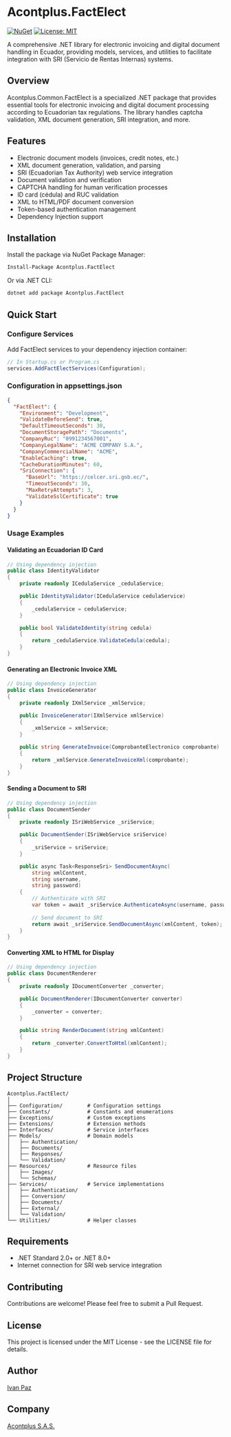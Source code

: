 ﻿# Acontplus.FactElect

[![NuGet](https://img.shields.io/nuget/v/Acontplus.FactElect.svg)](https://www.nuget.org/packages/Acontplus.FactElect/)
[![License: MIT](https://img.shields.io/badge/License-MIT-yellow.svg)](https://opensource.org/licenses/MIT)

A comprehensive .NET library for electronic invoicing and digital document handling in Ecuador, providing models,
services, and utilities to facilitate integration with SRI (Servicio de Rentas Internas) systems.

## Overview

Acontplus.Common.FactElect is a specialized .NET package that provides essential tools for electronic invoicing and
digital document processing according to Ecuadorian tax regulations. The library handles captcha validation, XML
document generation, SRI integration, and more.

## Features

- Electronic document models (invoices, credit notes, etc.)
- XML document generation, validation, and parsing
- SRI (Ecuadorian Tax Authority) web service integration
- Document validation and verification
- CAPTCHA handling for human verification processes
- ID card (cédula) and RUC validation
- XML to HTML/PDF document conversion
- Token-based authentication management
- Dependency Injection support

## Installation

Install the package via NuGet Package Manager:

```bash
Install-Package Acontplus.FactElect
```

Or via .NET CLI:

```bash
dotnet add package Acontplus.FactElect
```

## Quick Start

### Configure Services

Add FactElect services to your dependency injection container:

```csharp
// In Startup.cs or Program.cs
services.AddFactElectServices(Configuration);
```

### Configuration in appsettings.json

```json
{
  "FactElect": {
    "Environment": "Development",
    "ValidateBeforeSend": true,
    "DefaultTimeoutSeconds": 30,
    "DocumentStoragePath": "Documents",
    "CompanyRuc": "0991234567001",
    "CompanyLegalName": "ACME COMPANY S.A.",
    "CompanyCommercialName": "ACME",
    "EnableCaching": true,
    "CacheDurationMinutes": 60,
    "SriConnection": {
      "BaseUrl": "https://celcer.sri.gob.ec/",
      "TimeoutSeconds": 30,
      "MaxRetryAttempts": 3,
      "ValidateSslCertificate": true
    }
  }
}
```

### Usage Examples

#### Validating an Ecuadorian ID Card

```csharp
// Using dependency injection
public class IdentityValidator
{
    private readonly ICedulaService _cedulaService;

    public IdentityValidator(ICedulaService cedulaService)
    {
        _cedulaService = cedulaService;
    }

    public bool ValidateIdentity(string cedula)
    {
        return _cedulaService.ValidateCedula(cedula);
    }
}
```

#### Generating an Electronic Invoice XML

```csharp
// Using dependency injection
public class InvoiceGenerator
{
    private readonly IXmlService _xmlService;

    public InvoiceGenerator(IXmlService xmlService)
    {
        _xmlService = xmlService;
    }

    public string GenerateInvoice(ComprobanteElectronico comprobante)
    {
        return _xmlService.GenerateInvoiceXml(comprobante);
    }
}
```

#### Sending a Document to SRI

```csharp
// Using dependency injection
public class DocumentSender
{
    private readonly ISriWebService _sriService;

    public DocumentSender(ISriWebService sriService)
    {
        _sriService = sriService;
    }

    public async Task<ResponseSri> SendDocumentAsync(
        string xmlContent, 
        string username, 
        string password)
    {
        // Authenticate with SRI
        var token = await _sriService.AuthenticateAsync(username, password);
        
        // Send document to SRI
        return await _sriService.SendDocumentAsync(xmlContent, token);
    }
}
```

#### Converting XML to HTML for Display

```csharp
// Using dependency injection
public class DocumentRenderer
{
    private readonly IDocumentConverter _converter;

    public DocumentRenderer(IDocumentConverter converter)
    {
        _converter = converter;
    }

    public string RenderDocument(string xmlContent)
    {
        return _converter.ConvertToHtml(xmlContent);
    }
}
```

## Project Structure

```
Acontplus.FactElect/
│
├── Configuration/        # Configuration settings
├── Constants/            # Constants and enumerations
├── Exceptions/           # Custom exceptions
├── Extensions/           # Extension methods
├── Interfaces/           # Service interfaces
├── Models/               # Domain models
│   ├── Authentication/
│   ├── Documents/
│   ├── Responses/
│   └── Validation/
├── Resources/            # Resource files
│   ├── Images/
│   └── Schemas/
├── Services/             # Service implementations
│   ├── Authentication/
│   ├── Conversion/
│   ├── Documents/
│   ├── External/
│   └── Validation/
└── Utilities/            # Helper classes
```

## Requirements

- .NET Standard 2.0+ or .NET 8.0+
- Internet connection for SRI web service integration

## Contributing

Contributions are welcome! Please feel free to submit a Pull Request.

## License

This project is licensed under the MIT License - see the LICENSE file for details.

## Author

[Ivan Paz](https://linktr.ee/iferpaz7)

## Company

[Acontplus S.A.S.](https://acontplus.com.ec)